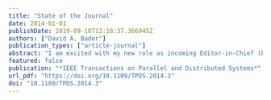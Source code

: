 ```yaml
---
title: "State of the Journal"
date: 2014-01-01
publishDate: 2019-09-10T12:18:37.366945Z
authors: ["David A. Bader"]
publication_types: ["article-journal"]
abstract: "I am excited with my new role as incoming Editor-in-Chief (EiC) of IEEE Transactions on Parallel and Distributed Systems (TPDS) and look forward to serving the community over the next several years. As a brief introduction, I am a full professor at the Georgia Institute of Technology, and have a rich service record to the IEEE and the leading conferences and journals. One of my first official duties as incoming EIC is to recognize and thank Ivan Stojmen ovic for his dedication and service to TPDS. I'm inheriting a very healthy publication: As the former EIC, Ivan has been proactive to make TPDS one of the fastest growing among all of the transactions in the IEEE Computer and IEEE Communications Societies to accept and publish papers, within 36 weeks on average. TPDS was among the first of the IEEE transactions to adopt the OnlinePlus publication model, and the abstract booklet and disk are distributed on a quarterly basis to subscribers. My goals as EIC are to increase the visibility and relevance of TPDS. The IEEE is a hallmark of quality for technical publication. The value TPDS brings to the international community is in its collection of the highest quality research that is relevant to academia, industry, and laboratories. I will investigate new opportunities for TPDS to capture the best ideas and explore innovative ideas for partnerships with the leading parallel and distributed systems conferences in new mechanisms for publication. Last year, the scope of TPDS was updated to refl ect the latest and exciting developments in the area, such as manycore systems, network on chips, cloud computing, social networks, wireless networks, and cyber-physical systems. TPDS will continue to modify its scope to refl ect the state of the art in the research areas of parallel and distributed systems. I expect a very active discussion of the TPDS editorial board as we continue to modernize the scope by incorporating 'hot topic' areas."
featured: false
publication: "*IEEE Transactions on Parallel and Distributed Systems*"
url_pdf: "https://doi.org/10.1109/TPDS.2014.3"
doi: "10.1109/TPDS.2014.3"
---
```


